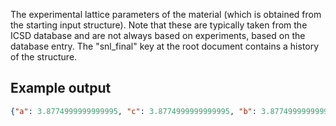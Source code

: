 The experimental lattice parameters of the material (which is obtained from the starting input structure). Note that these are typically taken from the ICSD database and are not always based on experiments, based on the database entry. The "snl_final" key at the root document contains a history of the structure.

## Example output

```json
{"a": 3.8774999999999995, "c": 3.8774999999999995, "b": 3.8774999999999995, "matrix": [[3.8774999999999995, 0.0, 2.374283981846931e-16], [-2.374283981846931e-16, 3.8774999999999995, 2.374283981846931e-16], [0.0, 0.0, 3.8774999999999995]], "@module": "pymatgen.core.lattice", "volume": 58.29823673437498, "beta": 90.0, "@class": "Lattice", "alpha": 90.0, "gamma": 90.00000000000001}
```

